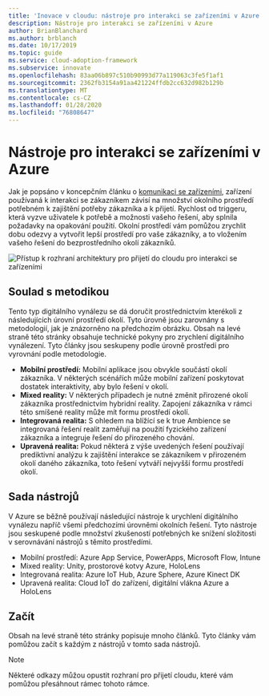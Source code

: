 ```yaml
---
title: 'Inovace v cloudu: nástroje pro interakci se zařízeními v Azure'
description: Nástroje pro interakci se zařízeními v Azure
author: BrianBlanchard
ms.author: brblanch
ms.date: 10/17/2019
ms.topic: guide
ms.service: cloud-adoption-framework
ms.subservice: innovate
ms.openlocfilehash: 83aa06b897c510b90993d77a119063c3fe5f1af1
ms.sourcegitcommit: 2362fb3154a91aa421224ffdb2cc632d982b129b
ms.translationtype: MT
ms.contentlocale: cs-CZ
ms.lasthandoff: 01/28/2020
ms.locfileid: "76808647"
---
```

# <a name="tools-to-interact-with-devices-in-azure"></a>Nástroje pro interakci se zařízeními v Azure

Jak je popsáno v koncepčním článku o [komunikaci se zařízeními](../considerations/devices.md), zařízení používaná k interakci se zákazníkem závisí na množství okolního prostředí potřebném k zajištění potřeby zákazníka a k přijetí. Rychlost od triggeru, která vyzve uživatele k potřebě a možnosti vašeho řešení, aby splnila požadavky na opakování použití. Okolní prostředí vám pomůžou zrychlit dobu odezvy a vytvořit lepší prostředí pro vaše zákazníky, a to vložením vašeho řešení do bezprostředního okolí zákazníků.

![Přístup k rozhraní architektury pro přijetí do cloudu pro interakci se zařízeními](../../_images/innovate/ambient-experiences.png)

## <a name="alignment-to-the-methodology"></a>Soulad s metodikou

Tento typ digitálního vynálezu se dá doručit prostřednictvím kterékoli z následujících úrovní prostředí okolí. Tyto úrovně jsou zarovnány s metodologií, jak je znázorněno na předchozím obrázku. Obsah na levé straně této stránky obsahuje technické pokyny pro zrychlení digitálního vynálezení. Tyto články jsou seskupeny podle úrovně prostředí pro vyrovnání podle metodologie.

- **Mobilní prostředí:** Mobilní aplikace jsou obvykle součástí okolí zákazníka. V některých scénářích může mobilní zařízení poskytovat dostatek interaktivity, aby bylo řešení v okolí.
- **Mixed reality:** V některých případech je nutné změnit přirozené okolí zákazníka prostřednictvím hybridní reality. Zapojení zákazníka v rámci této smíšené reality může mít formu prostředí okolí.
- **Integrovaná realita:** S ohledem na blížící se k true Ambience se integrovaná řešení realit zaměřují na použití fyzického zařízení zákazníka a integruje řešení do přirozeného chování.
- **Upravená realita:** Pokud některá z výše uvedených řešení používají prediktivní analýzu k zajištění interakce se zákazníkem v přirozeném okolí daného zákazníka, toto řešení vytváří nejvyšší formu prostředí okolí.

## <a name="toolchain"></a>Sada nástrojů

V Azure se běžně používají následující nástroje k urychlení digitálního vynálezu napříč všemi předchozími úrovněmi okolních řešení. Tyto nástroje jsou seskupené podle množství zkušeností potřebných ke snížení složitosti v serovnávání nástrojů s těmito prostředími.

- Mobilní prostředí: Azure App Service, PowerApps, Microsoft Flow, Intune
- Mixed reality: Unity, prostorové kotvy Azure, HoloLens
- Integrovaná realita: Azure IoT Hub, Azure Sphere, Azure Kinect DK
- Upravená realita: Cloud IoT do zařízení, digitální vlákna Azure a HoloLens

## <a name="get-started"></a>Začít

Obsah na levé straně této stránky popisuje mnoho článků. Tyto články vám pomůžou začít s každým z nástrojů v tomto sada nástrojů.

> [!NOTE]
> Některé odkazy můžou opustit rozhraní pro přijetí cloudu, které vám pomůžou přesáhnout rámec tohoto rámce.
